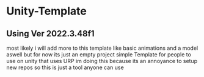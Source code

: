 # Unity-Template
## Using Ver 2022.3.48f1
most likely i will add more to this template like basic animations and a model aswell but for now its just an empty project
simple Template for people to use on unity that uses URP 
im doing this because its an annoyance to setup new repos so this is just a tool anyone can use 

